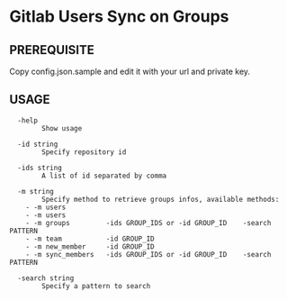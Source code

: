 # Gitlab Users Sync on Groups

## PREREQUISITE

Copy config.json.sample and edit it with your url and private key.

## USAGE

```
  -help
    	Show usage

  -id string
    	Specify repository id

  -ids string
    	A list of id separated by comma

  -m string
    	Specify method to retrieve groups infos, available methods:
    - -m users
    - -m users          
    - -m groups         -ids GROUP_IDS or -id GROUP_ID    -search PATTERN
    - -m team           -id GROUP_ID
    - -m new_member     -id GROUP_ID
    - -m sync_members   -ids GROUP_IDS or -id GROUP_ID    -search PATTERN

  -search string
    	Specify a pattern to search
```
